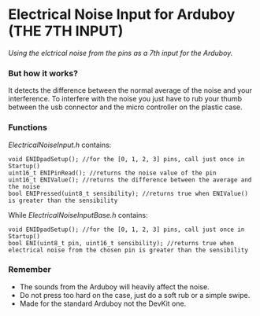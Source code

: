 # Electrical Noise Input for Arduboy (THE 7TH INPUT)
*Using the elctrical noise from the pins as a 7th input for the Arduboy.*

### But how it works? 
It detects the difference between the normal average of the noise and your interference.
To interfere with the noise you just have to rub your thumb between
the usb connector and the micro controller on the plastic case.

### Functions
*ElectricalNoiseInput.h* contains:
```
void ENIDpadSetup(); //for the [0, 1, 2, 3] pins, call just once in Startup()
uint16_t ENIPinRead(); //returns the noise value of the pin
uint16_t ENIValue(); //returns the difference between the average and the noise
bool ENIPressed(uint8_t sensibility); //returns true when ENIValue() is greater than the sensibility
```
While *ElectricalNoiseInputBase.h* contains:
```
void ENIDpadSetup(); //for the [0, 1, 2, 3] pins, call just once in Startup()
bool ENI(uint8_t pin, uint16_t sensibility); //returns true when electrical noise from the chosen pin is greater than the sensibility
```

### Remember
- The sounds from the Arduboy will heavily affect the noise.
- Do not press too hard on the case, just do a soft rub or a simple swipe.
- Made for the standard Arduboy not the DevKit one.
